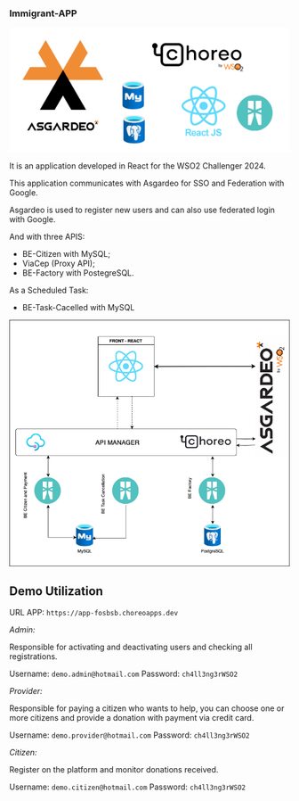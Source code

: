 ### Immigrant-APP
 
![Technologies used](tecnologias.drawio.png)

It is an application developed in React for the WSO2 Challenger 2024.

This application communicates with Asgardeo for SSO and Federation with Google.

Asgardeo is used to register new users and can also use federated login with Google.

And with three APIS:

- BE-Citizen with MySQL;
- ViaCep (Proxy API);
- BE-Factory with PostegreSQL.

As a Scheduled Task:

- BE-Task-Cacelled with MySQL

![Diagram](diagrama_principal.drawio.png)

## Demo Utilization

URL APP: `https://app-fosbsb.choreoapps.dev`

*Admin:* 

Responsible for activating and deactivating users and checking all registrations.

Username: `demo.admin@hotmail.com`
Password: `ch4ll3ng3rWSO2`

*Provider:*

Responsible for paying a citizen who wants to help, you can choose one or more citizens and provide a donation with payment via credit card.

Username: `demo.provider@hotmail.com`
Password: `ch4ll3ng3rWSO2`

*Citizen:*

Register on the platform and monitor donations received.

Username: `demo.citizen@hotmail.com`
Password: `ch4ll3ng3rWSO2`